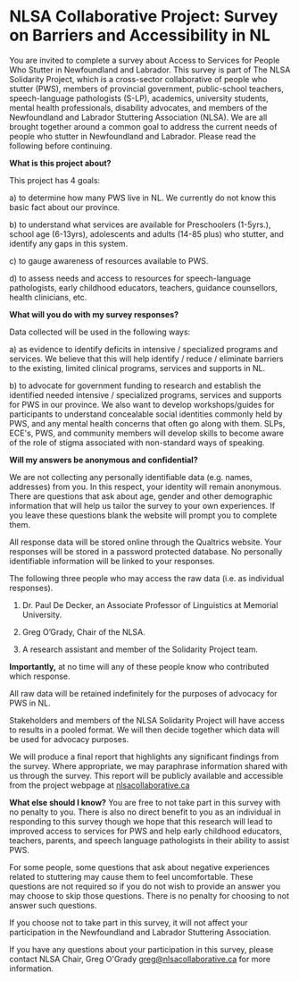 # NLSA Collaborative Project: Survey on Barriers and Accessibility in NL

You are invited to complete a survey about Access to Services for People Who Stutter in Newfoundland and Labrador. This survey is part of The NLSA Solidarity Project, which is a cross-sector collaborative of people who stutter (PWS), members of provincial government, public-school teachers, speech-language pathologists (S-LP), academics, university students, mental health professionals, disability advocates, and members of the Newfoundland and Labrador Stuttering Association (NLSA). We are all brought together around a common goal to address the current needs of people who stutter in Newfoundland and Labrador. Please read the following before continuing. 



**What is this project about?**


This project has 4 goals: 


a) to determine how many PWS live in NL. We currently do not know this basic fact about our province.

b) to understand what services are available for Preschoolers (1-5yrs.), school age (6-13yrs), adolescents and adults (14-85 plus) who stutter, and identify any gaps in this system.

c) to gauge awareness of resources available to PWS.

d) to assess needs and access to resources for speech-language pathologists, early childhood educators, teachers, guidance counsellors, health clinicians, etc.



**What will you do with my survey responses?**



Data collected will be used in the following ways: 



a) as evidence to identify deficits in intensive / specialized programs and services. We believe that this will help identify / reduce / eliminate barriers to the existing, limited clinical programs, services and supports in NL. 

b) to advocate for government funding to research and establish the identified needed intensive / specialized programs, services and supports for PWS in our province. We also want to develop workshops/guides for participants to understand concealable social identities commonly held by PWS, and any mental health concerns that often go along with them. SLPs, ECE's, PWS, and community members will develop skills to become aware of the role of stigma associated with non-standard ways of speaking.



**Will my answers be anonymous and confidential?**



We are not collecting any personally identifiable data (e.g. names, addresses) from you. In this respect, your identity will remain anonymous. There are questions that ask about age, gender and other demographic information that will help us tailor the survey to your own experiences. If you leave these questions blank the website will prompt you to complete them.

All response data will be stored online through the Qualtrics website. Your responses will be stored in a password protected database. No personally identifiable information will be linked to your responses.

The following three people who may access the raw data (i.e. as individual responses).  


1) Dr. Paul De Decker, an Associate Professor of Linguistics at Memorial University.

2) Greg O’Grady, Chair of the NLSA. 

3) A research assistant and member of the Solidarity Project team.



**Importantly,** at no time will any of these people know who contributed which response. 


All raw data will be retained indefinitely for the purposes of advocacy for PWS in NL. 

Stakeholders and members of the NLSA Solidarity Project will have access to results in a pooled format. We will then decide together which data will be used for advocacy purposes.

We will produce a final report that highlights any significant findings from the survey. Where appropriate, we may paraphrase information shared with us through the survey. This report will be publicly available and accessible from the project webpage at [nlsacollaborative.ca](http://nlsascollaborative.ca/)




**What else should I know?**
You are free to not take part in this survey with no penalty to you. There is also no direct benefit to you as an individual in responding to this survey though we hope that this research will lead to improved access to services for PWS and help early childhood educators, teachers, parents, and speech language pathologists in their ability to assist PWS. 

For some people, some questions that ask about negative experiences related to stuttering may cause them to feel uncomfortable. These questions are not required so if you do not wish to provide an answer you may choose to skip those questions. There is no penalty for choosing to not answer such questions.

If you choose not to take part in this survey, it will not affect your participation in the Newfoundland and Labrador Stuttering Association.

If you have any questions about your participation in this survey, please contact NLSA Chair, Greg O'Grady [greg@nlsacollaborative.ca](mailto:greg@nlsacollaborative.ca) for more information.
